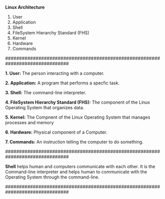 **Linux Architecture**
1. User
2. Application
3. Shell
4. FileSystem Hierarchy Standard (FHS)
5. Kernel
6. Hardware
7. Commands
   
###############################################################################

**1. User:** The person interacting with a computer.

**2. Application:** A program that performs a specfic task.

**3. Shell:** The command-line interpreter.

**4. FileSystem Hierarchy Standard (FHS):** The component of the Linux Operating System that organizes data. 

**5. Kernel:** The Compnent of the Linux Operating System that manages processes and memory

**6. Hardware:** Physical component of a Computer.

**7. Commands:** An instruction telling the computer to do something.

###############################################################################

**Shell** helps human and computers communicate with each other. It is the Command-line interpreter and helps human to communicate with the Operating System through the command-line.
   
###############################################################################






